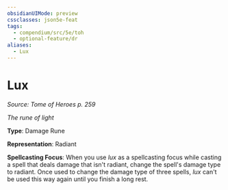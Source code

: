 ```yaml
---
obsidianUIMode: preview
cssclasses: json5e-feat
tags:
  - compendium/src/5e/toh
  - optional-feature/dr
aliases:
  - Lux
---
```

# Lux
*Source: Tome of Heroes p. 259*  

*The rune of light*

**Type**: Damage Rune

**Representation**: Radiant

**Spellcasting Focus**: When you use *lux* as a spellcasting focus while casting a spell that deals damage that isn't radiant, change the spell's damage type to radiant. Once used to change the damage type of three spells, *lux* can't be used this way again until you finish a long rest.